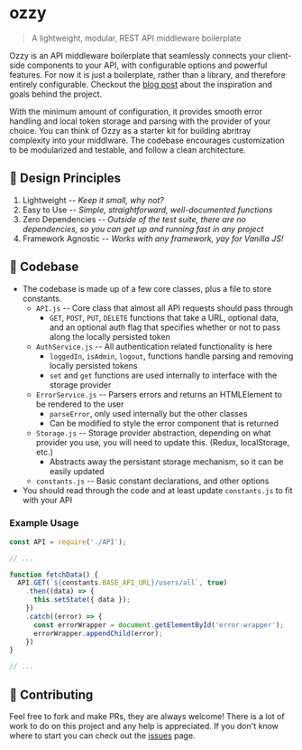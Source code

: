 # ozzy
> A lightweight, modular, REST API middleware boilerplate

Ozzy is an API middleware boilerplate that seamlessly connects your client-side components to your API, with configurable options and powerful features. For now it is just a boilerplate, rather than a library, and therefore entirely configurable. Checkout the [blog post](https://duncangrubbs.surge.sh/blog/oct012020) about the inspiration and goals behind the project.

With the minimum amount of configuration, it provides smooth error handling and local token storage and parsing with the provider of your choice. You can think of Ozzy as a starter kit for building abritray complexity into your middlware. The codebase encourages customization to be modularized and testable, and follow a clean architecture.

## 🤝 Design Principles
1. Lightweight -- _Keep it small, why not?_
2. Easy to Use -- _Simple, straightforward, well-documented functions_
3. Zero Dependencies -- _Outside of the test suite, there are no dependencies, so you can get up and running fast in any project_
4. Framework Agnostic -- _Works with any framework, yay for Vanilla JS!_

## 🔨 Codebase
- The codebase is made up of a few core classes, plus a file to store constants.
  - `API.js` -- Core class that almost all API requests should pass through
    - `GET`, `POST`, `PUT`, `DELETE` functions that take a URL, optional data, and an optional auth flag that specifies whether or not to pass along the locally persisted token
  - `AuthService.js` -- All authentication related functionality is here
    - `loggedIn`, `isAdmin`, `logout`, functions handle parsing and removing locally persisted tokens
    - `set` and `get` functions are used internally to interface with the storage provider
  - `ErrorService.js` -- Parsers errors and returns an HTMLElement to be rendered to the user
    - `parseError`, only used internally but the other classes
    - Can be modified to style the error component that is returned
  - `Storage.js` -- Storage provider abstraction, depending on what provider you use, you will need to update this. (Redux, localStorage, etc.)
    - Abstracts away the persistant storage mechanism, so it can be easily updated
  - `constants.js` -- Basic constant declarations, and other options
- You should read through the code and at least update `constants.js` to fit with your API

### Example Usage
```javascript
const API = require('./API');

// ...

function fetchData() {
  API.GET(`${constants.BASE_API_URL}/users/all`, true)
    .then((data) => {
      this.setState({ data });
    })
    .catch((error) => {
      const errorWrapper = document.getElementById('error-wrapper');
      errorWrapper.appendChild(error);
    })
}

// ...
```

## 🙌 Contributing
Feel free to fork and make PRs, they are always welcome! There is a lot of work to do on this project and any help is appreciated. If you don't know where to start you can check out the [issues](https://github.com/duncangrubbs/ozzy/issues) page.
